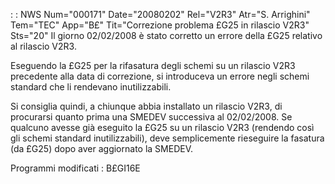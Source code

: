  :  : NWS Num="000171" Date="20080202" Rel="V2R3" Atr="S. Arrighini" Tem="TEC" App="B£" Tit="Correzione problema £G25 in rilascio V2R3" Sts="20"
Il giorno 02/02/2008 è stato corretto un errore della £G25 relativo al rilascio V2R3.

Eseguendo la £G25 per la rifasatura degli schemi su un rilascio V2R3 precedente alla data di correzione, si introduceva un errore negli schemi standard che li rendevano inutilizzabili.

Si consiglia quindi, a chiunque abbia installato un rilascio V2R3, di procurarsi quanto prima una SMEDEV successiva al 02/02/2008.
Se qualcuno avesse già eseguito la £G25 su un rilascio V2R3 (rendendo così gli schemi standard inutilizzabili), deve semplicemente rieseguire la fasatura (da £G25) dopo aver aggiornato la SMEDEV.

Programmi modificati : 
B£GI16E
